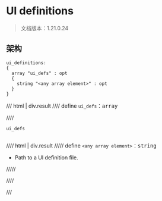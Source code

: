 # UI definitions

> 文档版本：1.21.0.24



## 架构

```mcschema
ui_definitions:
{
  array "ui_defs" : opt
  {
    string "<any array element>" : opt
  }
}

```

/// html | div.result
//// define
`ui_defs`：<samp>array</samp>


////

<div class="language-text highlight"><span class="filename"><code>ui_defs</code></span><pre id="__code_1"><span></span></pre></div>

//// html | div.result
///// define
`<any array element>`：<samp>string</samp>

- Path to a UI definition file.


/////


////


///

